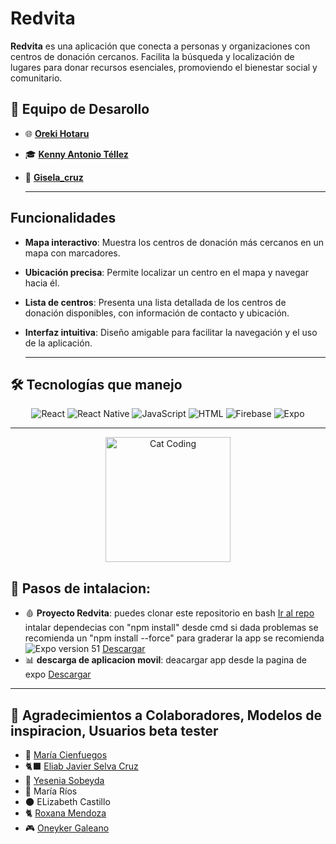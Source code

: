 # Redvita

**Redvita** es una aplicación que conecta a personas y organizaciones con centros de donación cercanos. Facilita la búsqueda y localización de lugares para donar recursos esenciales, promoviendo el bienestar social y comunitario.

## 🌟 Equipo de Desarollo
- 🌐 [**Oreki Hotaru**](https://github.com/BrayanMontenegro) 
- 🎓 [**Kenny Antonio Téllez**](https://github.com/Atkenny)
- 🚀 [**Gisela_cruz**](https://github.com/Gisela3876) 

  ---

## Funcionalidades

- **Mapa interactivo**: Muestra los centros de donación más cercanos en un mapa con marcadores.
- **Ubicación precisa**: Permite localizar un centro en el mapa y navegar hacia él.
- **Lista de centros**: Presenta una lista detallada de los centros de donación disponibles, con información de contacto y ubicación.
- **Interfaz intuitiva**: Diseño amigable para facilitar la navegación y el uso de la aplicación.

  ---

## 🛠️ Tecnologías que manejo
<div align="center">
  <img src="https://img.shields.io/badge/React-20232A?style=for-the-badge&logo=react&logoColor=61DAFB" alt="React">
  <img src="https://img.shields.io/badge/React_Native-20232A?style=for-the-badge&logo=react&logoColor=61DAFB" alt="React Native">
  <img src="https://img.shields.io/badge/JavaScript-323330?style=for-the-badge&logo=javascript&logoColor=F7DF1E" alt="JavaScript">
  <img src="https://img.shields.io/badge/HTML-E34F26?style=for-the-badge&logo=html5&logoColor=white" alt="HTML">
  <img src="https://img.shields.io/badge/Firebase-FFCA28?style=for-the-badge&logo=firebase&logoColor=black" alt="Firebase">
  <img src="https://img.shields.io/badge/Expo-000020?style=for-the-badge&logo=expo&logoColor=white" alt="Expo">
</div>

---
<div align="center">
  <img src="https://c.tenor.com/y2JXkY1pXkwAAAAC/cat-computer.gif" alt="Cat Coding" width="200">
</div>


## 📂 Pasos de intalacion:
- 🩸 **Proyecto Redvita**: puedes clonar este repositorio en bash [Ir al repo](https://github.com/BrayanMontenegro/ProyectRedvita.git)
  intalar dependecias con "npm install" desde cmd si dada problemas se recomienda un "npm install --force"
  para graderar la app se recomienda <img src="https://img.shields.io/badge/Expo-000020?style=for-the-badge&logo=expo&logoColor=white" alt="Expo"> version 51 [Descargar](https://expo.dev/go?sdkVersion=51&platform=android&device=true) 
- 📊 **descarga de aplicacion movil**: deacargar app desde la pagina de expo [Descargar](https://expo.dev/accounts/orekihotaru/projects/redvita/builds/c822cdc0-ccc9-48e0-8c89-d936acb2dc73) 
---

## 🌟 Agradecimientos a Colaboradores, Modelos de inspiracion, Usuarios beta tester
- 📜 [María Cienfuegos](https://github.com/sairacien5)
- 🐈‍⬛ [Eliab Javier Selva Cruz](https://github.com/eliabjselvacruz)
- 🦦 [Yesenia Sobeyda](https://github.com/ytellez) 
- 🐠 María Ríos
- 🌑 ELizabeth Castillo
- 🐈 [Roxana Mendoza](https://github.com/Rocsanmenz)
- 🎮 [Oneyker Galeano](https://github.com/Oneyker21)
